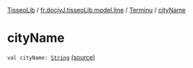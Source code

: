 [TisseoLib](../../index.md) / [fr.docjyJ.tisseoLib.model.line](../index.md) / [Terminu](index.md) / [cityName](./city-name.md)

# cityName

`val cityName: `[`String`](https://kotlinlang.org/api/latest/jvm/stdlib/kotlin/-string/index.html) [(source)](https://github.com/docjyj/tisseoLib/tree/master/src/main/kotlin/fr/docjyJ/tisseoLib/model/line/Terminu.kt#L8)